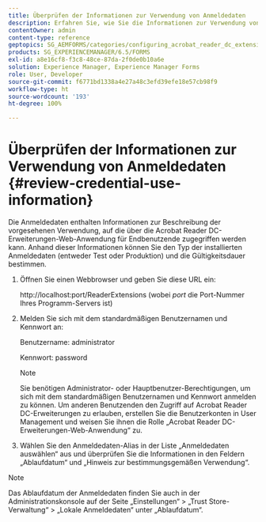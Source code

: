 ```yaml
---
title: Überprüfen der Informationen zur Verwendung von Anmeldedaten
description: Erfahren Sie, wie Sie die Informationen zur Verwendung von Anmeldedaten überprüfen. Auf die Informationen zur Verwendung von Anmeldedaten, die ihre Verwendung beschreiben, kann über die Acrobat Reader-Erweiterung zugegriffen werden.
contentOwner: admin
content-type: reference
geptopics: SG_AEMFORMS/categories/configuring_acrobat_reader_dc_extensions
products: SG_EXPERIENCEMANAGER/6.5/FORMS
exl-id: a8e16cf8-f3c8-48ce-87da-2f0de0b10a6e
solution: Experience Manager, Experience Manager Forms
role: User, Developer
source-git-commit: f6771bd1338a4e27a48c3efd39efe18e57cb98f9
workflow-type: ht
source-wordcount: '193'
ht-degree: 100%

---
```


# Überprüfen der Informationen zur Verwendung von Anmeldedaten {#review-credential-use-information}

Die Anmeldedaten enthalten Informationen zur Beschreibung der vorgesehenen Verwendung, auf die über die Acrobat Reader DC-Erweiterungen-Web-Anwendung für Endbenutzende zugegriffen werden kann. Anhand dieser Informationen können Sie den Typ der installierten Anmeldedaten (entweder Test oder Produktion) und die Gültigkeitsdauer bestimmen.

1. Öffnen Sie einen Webbrowser und geben Sie diese URL ein:

   http://localhost:port/ReaderExtensions (wobei *port* die Port-Nummer Ihres Programm-Servers ist)

1. Melden Sie sich mit dem standardmäßigen Benutzernamen und Kennwort an:

   Benutzername: administrator

   Kennwort: password

   >[!NOTE]
   >
   >Sie benötigen Administrator- oder Hauptbenutzer-Berechtigungen, um sich mit dem standardmäßigen Benutzernamen und Kennwort anmelden zu können. Um anderen Benutzenden den Zugriff auf Acrobat Reader DC-Erweiterungen zu erlauben, erstellen Sie die Benutzerkonten in User Management und weisen Sie ihnen die Rolle „Acrobat Reader DC-Erweiterungen-Web-Anwendung“ zu.

1. Wählen Sie den Anmeldedaten-Alias in der Liste „Anmeldedaten auswählen“ aus und überprüfen Sie die Informationen in den Feldern „Ablaufdatum“ und „Hinweis zur bestimmungsgemäßen Verwendung“.

>[!NOTE]
>
>Das Ablaufdatum der Anmeldedaten finden Sie auch in der Administrationskonsole auf der Seite „Einstellungen“ > „Trust Store-Verwaltung“ > „Lokale Anmeldedaten“ unter „Ablaufdatum“.
